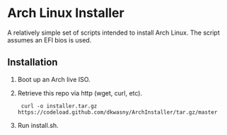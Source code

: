 # Arch Linux Installer
A relatively simple set of scripts intended to install Arch Linux.
The script assumes an EFI bios is used.

## Installation
1. Boot up an Arch live ISO.
2. Retrieve this repo via http (wget, curl, etc).

		curl -o installer.tar.gz https://codeload.github.com/dkwasny/ArchInstaller/tar.gz/master

3. Run install.sh.
